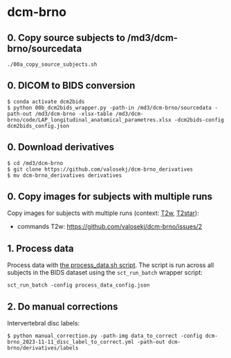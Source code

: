 # dcm-brno

## 0. Copy source subjects to /md3/dcm-brno/sourcedata

```console
./00a_copy_source_subjects.sh
```

## 0. DICOM to BIDS conversion

```console
$ conda activate dcm2bids
$ python 00b_dcm2bids_wrapper.py -path-in /md3/dcm-brno/sourcedata -path-out /md3/dcm-brno -xlsx-table /md3/dcm-brno/code/LAP_longitudinal_anatomical_parametres.xlsx -dcm2bids-config dcm2bids_config.json
```

## 0. Download derivatives

```console
$ cd /md3/dcm-brno
$ git clone https://github.com/valosekj/dcm-brno_derivatives
$ mv dcm-brno_derivatives derivatives
```

## 0. Copy images for subjects with multiple runs

Copy images for subjects with multiple runs (context: [T2w](https://github.com/valosekj/dcm-brno/issues/2), 
[T2star](https://github.com/valosekj/dcm-brno/issues/3)):

- commands T2w: https://github.com/valosekj/dcm-brno/issues/2

## 1. Process data

Process data with [the process_data.sh script](process_data.sh). The script is run across all subjects in the 
BIDS dataset using the `sct_run_batch` wrapper script:

```console
sct_run_batch -config process_data_config.json
```

## 2. Do manual corrections

Intervertebral disc labels:

```console
$ python manual_correction.py -path-img data_to_correct -config dcm-brno_2023-11-11_disc_label_to_correct.yml -path-out dcm-brno/derivatives/labels
```
